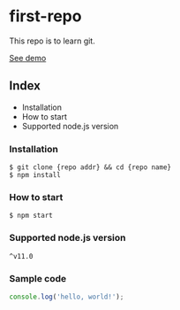 # first-repo

This repo is to learn git.

[See demo](https://www.google.com)

## Index

- Installation
- How to start
- Supported node.js version

### Installation

```shell
$ git clone {repo addr} && cd {repo name}
$ npm install
```

### How to start

`$ npm start`

### Supported node.js version

`^v11.0`

### Sample code

```javascript
console.log('hello, world!');
```
